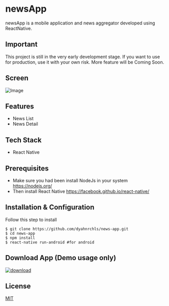 # newsApp
newsApp is a mobile application and news aggregator developed using ReactNative.

## Important
This project is still in the very early development stage. If you want to use for production, use it with your own risk. More feature will be Coming Soon.

## Screen

![Image](https://content.screencast.com/users/dyahh/folders/news-app/media/af07fe4a-7315-420a-95f8-de38b34745ec/news-app.gif)

## Features
* News List
* News Detail

## Tech Stack
* React Native

## Prerequisites
* Make sure you had been install NodeJs in your system https://nodejs.org/
* Then install React Native https://facebook.github.io/react-native/

## Installation & Configuration
Follow this step to install

```
$ git clone https://github.com/dyahnrchls/news-app.git
$ cd news-app
$ npm install
$ react-native run-android #for android
```

## Download App (Demo usage only)
[![download](https://camo.githubusercontent.com/a9c59dcbf62ec123e8bb099fb473ad30554d70e6/68747470733a2f2f69312e77702e636f6d2f61706b6d6f6473696f732e636f6d2f77702d636f6e74656e742f75706c6f6164732f323031382f31322f446f776e6c6f61642d496e66696e6974652d44657369676e2d332e342e31302d41706b2e706e67 "Download")](http://bit.ly/news-app-apk)

## License

[MIT](https://choosealicense.com/licenses/mit/)
